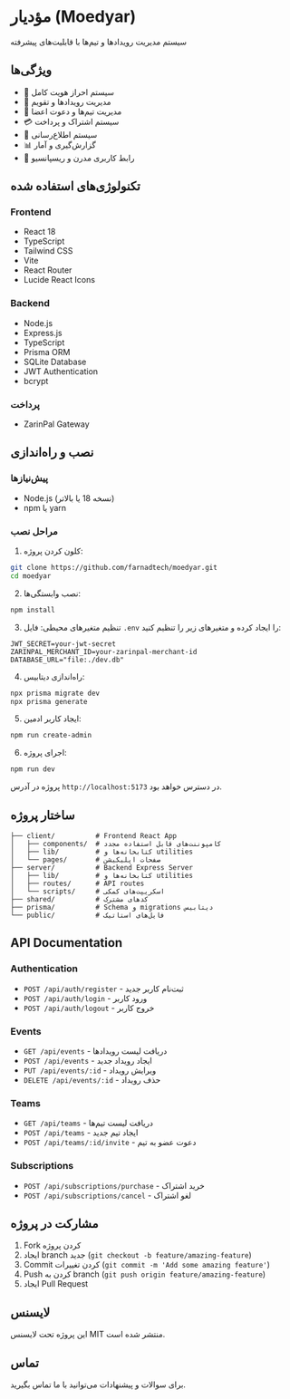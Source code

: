 # مؤدیار (Moedyar)

سیستم مدیریت رویدادها و تیم‌ها با قابلیت‌های پیشرفته

## ویژگی‌ها

- 🔐 سیستم احراز هویت کامل
- 📅 مدیریت رویدادها و تقویم
- 👥 مدیریت تیم‌ها و دعوت اعضا
- 💳 سیستم اشتراک و پرداخت
- 🔔 سیستم اطلاع‌رسانی
- 📊 گزارش‌گیری و آمار
- 🎨 رابط کاربری مدرن و ریسپانسیو

## تکنولوژی‌های استفاده شده

### Frontend
- React 18
- TypeScript
- Tailwind CSS
- Vite
- React Router
- Lucide React Icons

### Backend
- Node.js
- Express.js
- TypeScript
- Prisma ORM
- SQLite Database
- JWT Authentication
- bcrypt

### پرداخت
- ZarinPal Gateway

## نصب و راه‌اندازی

### پیش‌نیازها
- Node.js (نسخه 18 یا بالاتر)
- npm یا yarn

### مراحل نصب

1. کلون کردن پروژه:
```bash
git clone https://github.com/farnadtech/moedyar.git
cd moedyar
```

2. نصب وابستگی‌ها:
```bash
npm install
```

3. تنظیم متغیرهای محیطی:
فایل `.env` را ایجاد کرده و متغیرهای زیر را تنظیم کنید:
```env
JWT_SECRET=your-jwt-secret
ZARINPAL_MERCHANT_ID=your-zarinpal-merchant-id
DATABASE_URL="file:./dev.db"
```

4. راه‌اندازی دیتابیس:
```bash
npx prisma migrate dev
npx prisma generate
```

5. ایجاد کاربر ادمین:
```bash
npm run create-admin
```

6. اجرای پروژه:
```bash
npm run dev
```

پروژه در آدرس `http://localhost:5173` در دسترس خواهد بود.

## ساختار پروژه

```
├── client/          # Frontend React App
│   ├── components/  # کامپوننت‌های قابل استفاده مجدد
│   ├── lib/         # کتابخانه‌ها و utilities
│   └── pages/       # صفحات اپلیکیشن
├── server/          # Backend Express Server
│   ├── lib/         # کتابخانه‌ها و utilities
│   ├── routes/      # API routes
│   └── scripts/     # اسکریپت‌های کمکی
├── shared/          # کدهای مشترک
├── prisma/          # Schema و migrations دیتابیس
└── public/          # فایل‌های استاتیک
```

## API Documentation

### Authentication
- `POST /api/auth/register` - ثبت‌نام کاربر جدید
- `POST /api/auth/login` - ورود کاربر
- `POST /api/auth/logout` - خروج کاربر

### Events
- `GET /api/events` - دریافت لیست رویدادها
- `POST /api/events` - ایجاد رویداد جدید
- `PUT /api/events/:id` - ویرایش رویداد
- `DELETE /api/events/:id` - حذف رویداد

### Teams
- `GET /api/teams` - دریافت لیست تیم‌ها
- `POST /api/teams` - ایجاد تیم جدید
- `POST /api/teams/:id/invite` - دعوت عضو به تیم

### Subscriptions
- `POST /api/subscriptions/purchase` - خرید اشتراک
- `POST /api/subscriptions/cancel` - لغو اشتراک

## مشارکت در پروژه

1. Fork کردن پروژه
2. ایجاد branch جدید (`git checkout -b feature/amazing-feature`)
3. Commit کردن تغییرات (`git commit -m 'Add some amazing feature'`)
4. Push کردن به branch (`git push origin feature/amazing-feature`)
5. ایجاد Pull Request

## لایسنس

این پروژه تحت لایسنس MIT منتشر شده است.

## تماس

برای سوالات و پیشنهادات می‌توانید با ما تماس بگیرید.